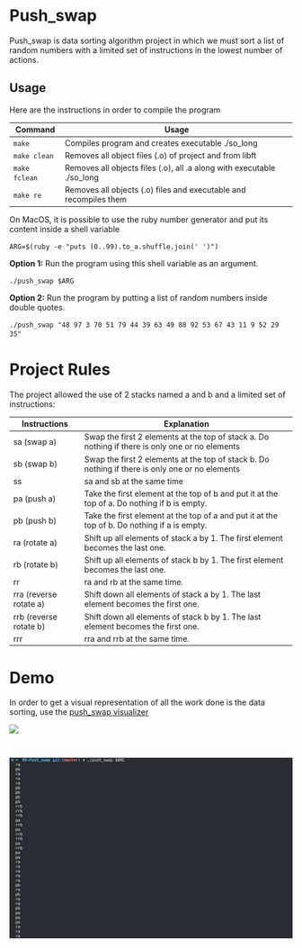 # Push_swap

Push_swap is data sorting algorithm project in which we must sort a list of random numbers with a limited set of instructions in the lowest number of actions.

## Usage

Here are the instructions in order to compile the program

| Command | Usage |
| --- | --- |
| `make` | Compiles program and creates executable ./so_long
| `make clean` | Removes all object files (.o) of project and from libft
| `make fclean` | Removes all objects files (.o), all .a along with executable ./so_long
| `make re` | Removes all objects (.o) files and executable and recompiles them

On MacOS, it is possible to use the ruby number generator and put its content inside a shell variable

```shell
ARG=$(ruby -e "puts (0..99).to_a.shuffle.join(' ')")
```


**Option 1:** Run the program using this shell variable as an argument.

```shell
./push_swap $ARG
```	

**Option 2:** Run the program by putting a list of random numbers inside double quotes.

```shell
./push_swap "48 97 3 70 51 79 44 39 63 49 88 92 53 67 43 11 9 52 29 35"
```

# Project Rules

The project allowed the use of 2 stacks named a and b and a limited set of instructions:

| Instructions           | Explanation     |
| ---------------        | --------------- |
| sa (swap a)            | Swap the first 2 elements at the top of stack a. Do nothing if there is only one or no elements|
| sb (swap b)            | Swap the first 2 elements at the top of stack b. Do nothing if there is only one or no elements|
| ss                     | sa and sb at the same time                                                                     |
| pa (push a)            | Take the first element at the top of b and put it at the top of a. Do nothing if b is empty.   |
| pb (push b)            | Take the first element at the top of a and put it at the top of b. Do nothing if a is empty.   |
| ra (rotate a)          | Shift up all elements of stack a by 1. The first element becomes the last one.                 |
| rb (rotate b)          | Shift up all elements of stack b by 1. The first element becomes the last one.                 |
| rr                     | ra and rb at the same time.																	   |
| rra (reverse rotate a) | Shift down all elements of stack a by 1. The last element becomes the first one.	       |
| rrb (reverse rotate b) | Shift down all elements of stack b by 1. The last element becomes the first one.        |
| rrr                    | rra and rrb at the same time.                                                           |

# Demo 

In order to get a visual representation of all the work done is the data sorting, use the [<u>push_swap visualizer</u>](https://github.com/o-reo/push_swap_visualizer)

![](./images/push_swap.gif)

# <img src="./images/push_swap_terminal.png"/>